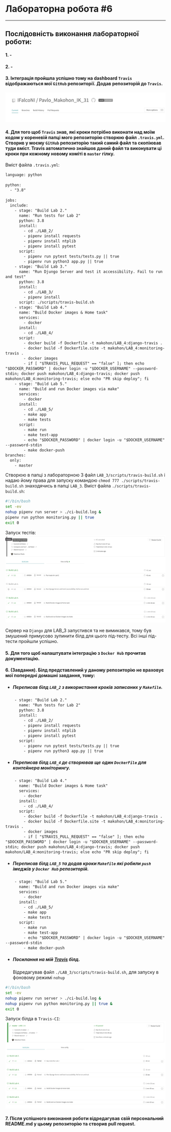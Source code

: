 # **Лабораторна робота #6**

---

## Послідовність виконання лабораторної роботи:

#### 1. -

#### 2. -

#### 3. Інтеграція пройшла успішно тому на dashboard `Travis` відображаються мої `GitHub` репозиторії. Додав репозиторій до `Travis`.

![t_3](https://github.com/IFalcoNI/Pavlo_Makohon_IK_31/blob/master/LAB_6/pictures/img1.png)

#### 4. Для того щоб `Travis` знав, які кроки потрібно виконати над моїм кодом у кореневій папці мого репозиторію створюю файл `.travis.yml`. Створив у моєму `GitHub` репозиторію такий самий файл та скопіював туди вміст. Travis автоматично знайшов даний файл та виконувати ці кроки при кожному новому коміті в `master` гілку.

Вміст файла `.travis.yml`:

```text
language: python

python:
  - "3.8"

jobs:
  include:
    - stage: "Build Lab 2."
      name: "Run tests for Lab 2"
      python: 3.8
      install:
        - cd ./LAB_2/
        - pipenv install requests
        - pipenv install ntplib
        - pipenv install pytest
      script:
        - pipenv run pytest tests/tests.py || true
        - pipenv run python3 app.py || true
    - stage: "Build Lab 3."
      name: "Run Djungo Server and test it accessibility. Fail to run and test"
      python: 3.8
      install:
        - cd ./LAB_3/
        - pipenv install
      script: ./scripts/travis-build.sh
    - stage: "Build Lab 4."
      name: "Build Docker images & Home task"
      services:
        - docker
      install:
        - cd ./LAB_4/
      script:
        - docker build -f Dockerfile -t makohon/LAB_4:django-travis .
        - docker build -f Dockerfile.site -t makohon/LAB_4:monitoring-travis .
        - docker images
        - if [ "$TRAVIS_PULL_REQUEST" == "false" ]; then echo "$DOCKER_PASSWORD" | docker login -u "$DOCKER_USERNAME" --password-stdin; docker push makohon/LAB_4:django-travis; docker push makohon/LAB_4:monitoring-travis; else echo "PR skip deploy"; fi
    - stage: "Build Lab 5."
      name: "Build and run Docker images via make"
      services:
        - docker
      install:
        - cd ./LAB_5/
        - make app
        - make tests
      script:
        - make run
        - make test-app
        - echo "$DOCKER_PASSWORD" | docker login -u "$DOCKER_USERNAME" --password-stdin
        - make docker-push
branches:
  only:
    - master
```

Створюю в папці з лабораторною 3 файл `LAB_3/scripts/travis-build.sh` і надаю йому права для запуску командою `chmod 777 ./scripts/travis-build.sh` знаходячись в папці `LAB_3`.
Вміст файла `./scripts/travis-build.sh`:

```sh
#!/bin/bash
set -ev
nohup pipenv run server > ./ci-build.log &
pipenv run python monitoring.py || true
exit 0
```

Запуск тестів:
![T_4](https://github.com/IFalcoNI/Pavlo_Makohon_IK_31/blob/master/LAB_6/pictures/img2.png)

Сервер на `Django` для LAB_3 запустився та не вимикався, тому був змушений примусово зупинити білд для цього під-тесту. Всі інші під-тести пройшли успішно.

#### 5. Для того щоб налаштувати інтеграцію з `Docker Hub` прочитав документацію.

#### 6. (Завдання). Білд представлений у даному репозиторію не враховує мої попередні домашні завдання, тому:

- ##### Переписав білд `LAB_2` з використання кроків записаних у `Makefile`.

```text
    - stage: "Build Lab 2."
      name: "Run tests for Lab 2"
      python: 3.8
      install:
        - cd ./LAB_2/
        - pipenv install requests
        - pipenv install ntplib
        - pipenv install pytest
      script:
        - pipenv run pytest tests/tests.py || true
        - pipenv run python3 app.py || true
```

- ##### Переписав білд `LAB_4` де створював ще один `DockerFile` для контейнера моніторингу.

```text
    - stage: "Build Lab 4."
      name: "Build Docker images & Home task"
      services:
        - docker
      install:
        - cd ./LAB_4/
      script:
        - docker build -f Dockerfile -t makohon/LAB_4:django-travis .
        - docker build -f Dockerfile.site -t makohon/LAB_4:monitoring-travis .
        - docker images
        - if [ "$TRAVIS_PULL_REQUEST" == "false" ]; then echo "$DOCKER_PASSWORD" | docker login -u "$DOCKER_USERNAME" --password-stdin; docker push makohon/LAB_4:django-travis; docker push makohon/LAB_4:monitoring-travis; else echo "PR skip deploy"; fi
```

- ##### Переписав білд `LAB_5` та додав кроки `Makefile` які робили `push` імеджів у `Docker Hub` репозиторій.

```text
    - stage: "Build Lab 5."
      name: "Build and run Docker images via make"
      services:
        - docker
      install:
        - cd ./LAB_5/
        - make app
        - make tests
      script:
        - make run
        - make test-app
        - echo "$DOCKER_PASSWORD" | docker login -u "$DOCKER_USERNAME" --password-stdin
        - make docker-push
```

- ##### Посилання на мій [**_Travis_**](https://app.travis-ci.com/github/IFalcoNI/Pavlo_Makohon_IK_31) білд.

  Відредагував файл `./LAB_3/scripts/travis-build.sh`, для запуску в фоновому режимі `nohup`

```sh
#!/bin/bash
set -ev
nohup pipenv run server > ./ci-build.log &
nohup pipenv run python monitoring.py || true &
exit 0
```

Запуск білда в `Travis-CI`:
![T_6](https://github.com/IFalcoNI/Pavlo_Makohon_IK_31/blob/master/LAB_6/pictures/img3.png)

#### 7. Після успішного виконання роботи відредагував свій персональний README.md у цьому репозиторію та створив pull request.
